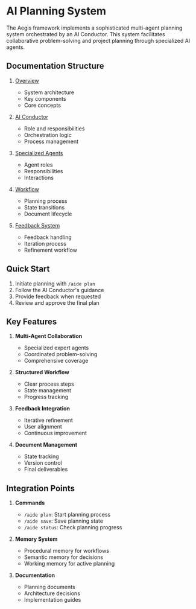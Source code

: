 # AI Planning System

The Aegis framework implements a sophisticated multi-agent planning system orchestrated by an AI Conductor. This system facilitates collaborative problem-solving and project planning through specialized AI agents.

## Documentation Structure

1. [Overview](overview.md)
   - System architecture
   - Key components
   - Core concepts

2. [AI Conductor](conductor.md)
   - Role and responsibilities
   - Orchestration logic
   - Process management

3. [Specialized Agents](agents.md)
   - Agent roles
   - Responsibilities
   - Interactions

4. [Workflow](workflow.md)
   - Planning process
   - State transitions
   - Document lifecycle

5. [Feedback System](feedback.md)
   - Feedback handling
   - Iteration process
   - Refinement workflow

## Quick Start

1. Initiate planning with `/aide plan`
2. Follow the AI Conductor's guidance
3. Provide feedback when requested
4. Review and approve the final plan

## Key Features

1. **Multi-Agent Collaboration**
   - Specialized expert agents
   - Coordinated problem-solving
   - Comprehensive coverage

2. **Structured Workflow**
   - Clear process steps
   - State management
   - Progress tracking

3. **Feedback Integration**
   - Iterative refinement
   - User alignment
   - Continuous improvement

4. **Document Management**
   - State tracking
   - Version control
   - Final deliverables

## Integration Points

1. **Commands**
   - `/aide plan`: Start planning process
   - `/aide save`: Save planning state
   - `/aide status`: Check planning progress

2. **Memory System**
   - Procedural memory for workflows
   - Semantic memory for decisions
   - Working memory for active planning

3. **Documentation**
   - Planning documents
   - Architecture decisions
   - Implementation guides

